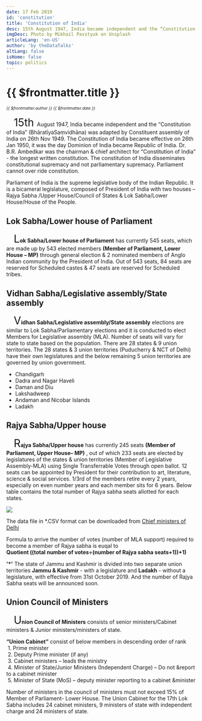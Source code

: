 ```yaml
---
date: 17 Feb 2019
id: 'constitution'
title: 'Constitution of India'
desc: 15th August 1947, India became independent and the “Constitution of India” (BhāratīyaSaṃvidhāna) was adapted by Constituent assembly of India on 26th Nov 1949. The Constitution of India became effective on 26th Jan 1950, it was the day Dominion of India became
imgDesc: Photo by Mikhail Pavstyuk on Unsplash
articleLang: 'en-US'
author: 'by theDataTalks'
altLang: false
isHome: false
topic: politics
---
```


# {{ $frontmatter.title }}
<i style="font-size: 0.75em;"> {{ $frontmatter.author }} {{ $frontmatter.date }} </i>

&nbsp;&nbsp;&nbsp;&nbsp; <span style="font-size:2em;"> 15th </span> August 1947, India became independent and the “Constitution of India” (BhāratīyaSaṃvidhāna) was adapted by Constituent assembly of India on 26th Nov 1949. The Constitution of India became effective on 26th Jan 1950, it was the day Dominion of India became Republic of India. Dr. B.R. Ambedkar was the chairman & chief architect for “Constitution of India” - the longest written constitution. The constitution of India disseminates constitutional supremacy and not parliamentary supremacy. Parliament cannot over ride constitution.

Parliament of India is the supreme legislative body of the Indian Republic. It is a bicameral legislature, composed of President of India with two houses – Rajya Sabha /Upper House/Council of States & Lok Sabha/Lower House/House of the People.

## Lok Sabha/Lower house of Parliament

&nbsp;&nbsp;&nbsp;&nbsp; <span style="font-size:2em;">L</span>**ok Sabha/Lower house of Parliament** has currently 545 seats, which are made up by 543 elected members **(Member of Parliament, Lower House – MP)** through general election & 2 nominated members of Anglo Indian community by the President of India. Out of 543 seats, 84 seats are reserved for Scheduled castes & 47 seats are reserved for Scheduled tribes.

## Vidhan Sabha/Legislative assembly/State assembly

&nbsp;&nbsp;&nbsp;&nbsp; <span style="font-size:2em;">V</span>**idhan Sabha/Legislative assembly/State assembly** elections are similar to Lok Sabha/Parliamentary elections and it is conducted to elect Members for Legislative assembly (MLA). Number of seats will vary for state to state based on the population. There are 28 states & 9 union territories. The 28 states & 3 union territories (Puducherry & NCT of Delhi) have their own legislatures and the below remaining 5 union territories are governed by union government.

* Chandigarh
* Dadra and Nagar Haveli
* Daman and Diu
* Lakshadweep
* Andaman and Nicobar Islands
* Ladakh

## Rajya Sabha/Upper house

&nbsp;&nbsp;&nbsp;&nbsp; <span style="font-size:2em;">R</span>**ajya Sabha/Upper house** has currently 245 seats **(Member of Parliament, Upper House– MP)** , out of which 233 seats are elected by legislatures of the states & union territories (Member of Legislative Assembly-MLA) using Single Transferrable Votes through open ballot. 12 seats can be appointed by President for their contribution to art, literature, science & social services. 1/3rd of the members retire every 2 years, especially on even number years and each member sits for 6 years. Below table contains the total number of Rajya sabha seats allotted for each states.

![](/img/politics/constitution-of-india/figure-markdown/img1.png)

The data file in \*.CSV format can be downloaded from [Chief ministers of Delhi](http://thedatatalks.in/datas/politics/rajyasabha-seats.csv)  

Formula to arrive the number of votes (number of MLA support) required to become a member of Rajya sabha is euqal to  
**Quotient ((total number of votes÷(number of Rajya sabha seats+1))+1)**

**'*'** The state of Jammu and Kashmir is divided into two separate union territories **Jammu & Kashmir** - with a legislature and **Ladakh** - without a legislature, with effective from 31st October 2019. And the number of Rajya Sabha seats will be announced soon. 

## Union Council of Ministers

&nbsp;&nbsp;&nbsp;&nbsp; <span style="font-size:2em;">U</span>**nion Council of Ministers** consists of senior ministers/Cabinet ministers & Junior ministers/ministers of state.

**“Union Cabinet”** consist of below members in descending order of rank  
    &nbsp;1. Prime minister  
    &nbsp;2. Deputy Prime minister (if any)  
    &nbsp;3. Cabinet ministers – leads the ministry  
    &nbsp;4. Minister of State/Junior Ministers (Independent Charge) – Do not &report to a cabinet minister  
    &nbsp;5. Minister of State (MoS) – deputy minister reporting to a cabinet &minister  

Number of ministers in the council of ministers must not exceed 15% of Member of Parliament- Lower House. The Union Cabinet for the 17th Lok Sabha includes 24 cabinet ministers, 9 ministers of state with independent charge and 24 ministers of state.


<style>

</style>